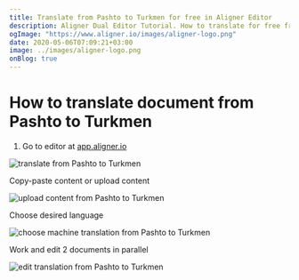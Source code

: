 ```yaml
---
title: Translate from Pashto to Turkmen for free in Aligner Editor
description: Aligner Dual Editor Tutorial. How to translate for free from Pashto to Turkmen. Aligner is multilingual document management platform. 
ogImage: "https://www.aligner.io/images/aligner-logo.png"
date: 2020-05-06T07:09:21+03:00
image: ../images/aligner-logo.png
onBlog: true
---
```


# How to translate document from Pashto to Turkmen

1. Go to editor at [app.aligner.io](https://app.aligner.io "Aligner App web page")

![translate from Pashto to Turkmen](../aligner-blank-editor.png "translate from Pashto to Turkmen")

Copy-paste content or upload content

![upload content from Pashto to Turkmen](../aligner-uploaded-document.png "upload content from Pashto to Turkmen")

Choose desired language

![choose machine translation from Pashto to Turkmen](../aligner-language-dropdown.png "choose machine translation from Pashto to Turkmen")

Work and edit 2 documents in parallel

![edit translation from Pashto to Turkmen](../aligner-double-sitded-editor.png "edit translation from Pashto to Turkmen")

